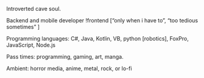 Introverted cave soul.

Backend and mobile developer !frontend [“only when i have to”, “too tedious sometimes” ]

Programming languages: C#, Java, Kotlin, VB, python [robotics], FoxPro, JavaScript, Node.js

Pass times: programming, gaming, art, manga.

Ambient: horror media, anime, metal, rock, or lo-fi
<!---
zqn-ghostpeep/zqn-ghostpeep is a ✨ special ✨ repository because its `README.md` (this file) appears on your GitHub profile.
You can click the Preview link to take a look at your changes.
--->
